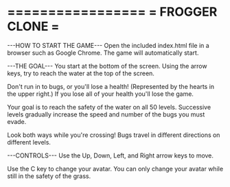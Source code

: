 =================
= FROGGER CLONE =
=================

---HOW TO START THE GAME---
Open the included index.html file in a browser such as Google Chrome. The game will automatically start.

---THE GOAL---
You start at the bottom of the screen. Using the arrow keys, try to reach the water at the top of
the screen.

Don't run in to bugs, or you'll lose a health! (Represented by the hearts in the upper right.) If
you lose all of your health you'll lose the game.

Your goal is to reach the safety of the water on all 50 levels. Successive levels gradually
increase the speed and number of the bugs you must evade.

Look both ways while you're crossing! Bugs travel in different directions on different levels.

---CONTROLS---
Use the Up, Down, Left, and Right arrow keys to move.

Use the C key to change your avatar. You can only change your avatar while still in the safety of
the grass.